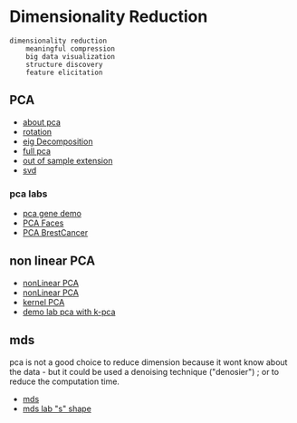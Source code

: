 # Dimensionality Reduction


```
dimensionality reduction
    meaningful compression
    big data visualization
    structure discovery
    feature elicitation

```


## PCA
* [about pca](./pca/readme.md)
* [rotation](./pca/rotation.md)
* [eig Decomposition](./pca/eigDecom.md)
* [full pca](./pca/fullPCA.md)
* [out of sample extension](./pca/oose.md)
* [svd](./pca/svd.md)

### pca labs
* [pca gene demo](./pca/lab_PCA_gene_demo.ipynb)
* [PCA Faces](./pca/0063DimensionalityReductionPCA.ipynb)
* [PCA BrestCancer](./pca/0064DimensionalityReductionPCA.ipynb)


## non linear PCA

* [nonLinear PCA](./nonLinPCA/readme.md)
* [nonLinear PCA](./nonLinPCA/dualPCA.md)
* [kernel PCA](./nonLinPCA/kenrelPCA.md)
* [demo lab pca with k-pca](./nonLinPCA/0065DimensionalityReductionKPCA.ipynb)


## mds

pca is not a good choice to reduce dimension because it wont know about the data - but it could be used a denoising technique ("denosier") ; or to reduce the computation time.

* [mds](./mds/readme.md)
* [mds lab "s" shape](./mds/0066DimensionalityReductionMDS.ipynb)